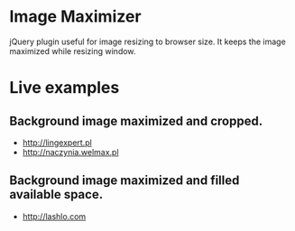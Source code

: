 Image Maximizer
===

jQuery plugin useful for image resizing to browser size. It keeps the image maximized while resizing window.

Live examples
===

Background image maximized and cropped.
---
* http://lingexpert.pl
* http://naczynia.welmax.pl

Background image maximized and filled available space.
---
* http://lashlo.com
	